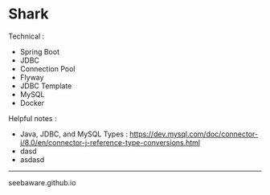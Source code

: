 # Shark

Technical :
- Spring Boot
- JDBC
- Connection Pool
- Flyway
- JDBC Template
- MySQL
- Docker

Helpful notes :
- Java, JDBC, and MySQL Types : https://dev.mysql.com/doc/connector-j/8.0/en/connector-j-reference-type-conversions.html
- dasd
- asdasd

---
seebaware.github.io